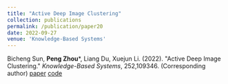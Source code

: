 ```yaml
---
title: "Active Deep Image Clustering"
collection: publications
permalink: /publication/paper20
date: 2022-09-27
venue: 'Knowledge-Based Systems'
---
```

Bicheng Sun, **Peng Zhou***,  Liang Du, Xuejun Li. (2022). &quot;Active Deep Image Clustering.&quot; <i>Knowledge-Based Systems</i>, 252,109346. (Corresponding author) [paper](http://Doctor-Nobody.github.io/papers/kbs2022.pdf) 
[code](http://Doctor-Nobody.github.io/codes/ASC_codes.zip)